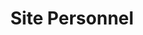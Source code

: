 ---
type: "project"
imgName: "shop-ecommerce.png"
path: "/portfolio/site-personnel"
title: "Site Personnel"
description: "idiadiadij jdiaidjia aidjaidiadj ejijijdi zjdizdizidj zijdizjdizd zidjizdiz uhzduzhuhdz zhuzhduzduzu zdhzudhuzhduhzudh zhduzdhuzhduzhduzduhzduhzu"
---